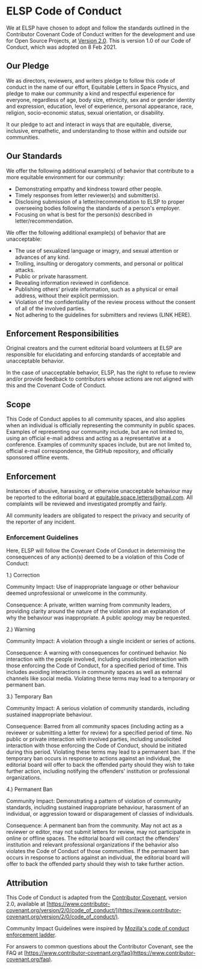 # ELSP Code of Conduct

We at ELSP have chosen to adopt and follow the standards outlined in the
Contributor Covenant Code of Conduct written for the development and use for
Open Source Projects, at
[Version 2.0](https://www.contributor-covenant.org/version/2/0/code_of_conduct/).
This is version 1.0 of our Code of Conduct, which was adopted on 8 Feb 2021.


## Our Pledge

We as directors, reviewers, and writers pledge to follow this code of conduct in the name of our
effort, Equitable Letters in Space Physics, and pledge to make our community a
kind and respectful experience for everyone, regardless of age, body size,
ethnicity, sex and or gender identity and expression, education, level of
experience, personal appearance, race, religion, socio-economic status, sexual
orientation, or disability.

It our pledge to act and interact in ways that are equitable, diverse,
inclusive, empathetic, and understanding to those within and outside our
communities.

## Our Standards

We offer the following additional example(s) of behavior that contribute to a
more equitable environment for our community:

- Demonstrating empathy and kindness toward other people.
- Timely responses from letter reviewer(s) and submitter(s).
- Disclosing submission of a letter/recommendation to ELSP to proper overseeing
  bodies following the standards of a person's employer.
- Focusing on what is best for the person(s) described in letter/recommendation.

We offer the following additional example(s) of behavior that are unacceptable:

- The use of sexualized language or imagry, and sexual attention or advances of
  any kind.
- Trolling, insulting or derogatory comments, and personal or political attacks.
- Public or private harassment.
- Revealing information reviewed in confidence.
- Publishing others' private information, such as a physical or email address,
  without their explicit permission.
- Violation of the confidentiality of the review process without the consent of
  all of the involved parties.
- Not adhering to the guidelines for submitters and reviews (LINK HERE).

## Enforcement Responsibilities

Original creators and the current editorial board volunteers at ELSP are
responsible for elucidating and enforcing standards of acceptable and
unacceptable behavior.

In the case of unacceptable behavior, ELSP, has the right to refuse to review
and/or provide feedback to contributors whose actions are not aligned with this
and the Covenant Code of Conduct.

## Scope

This Code of Conduct applies to all community spaces, and also applies when an
individual is officially representing the community in public spaces.  Examples
of representing our community include, but are not limited to, using an official
e-mail address and acting as a representative at a conference.  Examples of
community spaces include, but are not limited to, official e-mail
correspondence, the GitHub repository, and officially sponsored offline events.

## Enforcement

Instances of abusive, harassing, or otherwise unacceptable behaviour may be
reported to the editorial board at equitable.space.letters@gmail.com.  All
complaints will be reviewed and investigated promptly and fairly.

All community leaders are obligated to respect the privacy and security of the
reporter of any incident.

### Enforcement Guidelines

Here, ELSP will follow the Covenant Code of Conduct in determining the
consequences of any action(s) deemed to be a violation of this Code of Conduct:

1.) Correction

Community Impact: Use of inappropriate language or other behaviour deemed
unprofessional or unwelcome in the community.

Consequence: A private, written warning from community leaders, providing
clarity around the nature of the violation and an explanation of why the
behaviour was inappropriate.  A public apology may be requested.

2.) Warning

Community Impact: A violation through a single incident or series of actions.

Consequence: A warning with consequences for continued behavior. No interaction
with the people involved, including unsolicited interaction with those enforcing
the Code of Conduct, for a specified period of time. This includes avoiding
interactions in community spaces as well as external channels like social media.
Violating these terms may lead to a temporary or permanent ban.

3.) Temporary Ban

Community Impact: A serious violation of community standards, including
sustained inappropriate behaviour.

Consequence: Barred from all community spaces (including acting as a reviewer or
submitting a letter for review) for a specified period of time.  No public or
private interaction with involved parties, including unsolicited interaction
with those enforcing the Code of Conduct, should be initiated during this
period.  Violating these terms may lead to a permanent ban.  If the temporary
ban occurs in response to actions against an individual, the editorial board
will offer to back the offended party should they wish to take further action,
including notifying the offenders' institution or professional organizations.

4.) Permanent Ban

Community Impact: Demonstrating a pattern of violation of community standards,
including sustained inappropriate behaviour, harassment of an individual, or
aggression toward or disparagement of classes of individuals.

Consequence: A permanent ban from the community.  May not act as a reviewer or
editor, may not submit letters for review, may not participate in online or
offline spaces.  The editorial board will contact the offenders' institution
and relevant professional organizations if the behavior also violates the
Code of Conduct of those communities.  If the permanent ban occurs in response
to actions against an individual, the editorial board will offer to back the
offended party should they wish to take further action.

## Attribution

This Code of Conduct is adapted from the
[Contributor Covenant](https://www.contributor-covenant.org/), version 2.0,
available at [https://www.contributor-covenant.org/version/2/0/code_of_conduct/](https://www.contributor-covenant.org/version/2/0/code_of_conduct/).

Community Impact Guidelines were inspired by [Mozilla's code of conduct
enforcement ladder](https://github.com/mozilla/diversity).

For answers to common questions about the Contributor Covenant, see the FAQ at
[https://www.contributor-covenant.org/faq](https://www.contributor-covenant.org/faq).
